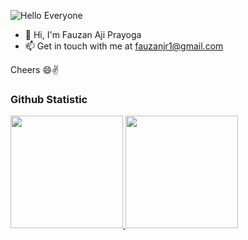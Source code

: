 ![Hello Everyone](https://i.ibb.co/GVm5YKr/1500x500.jpg)

- 🤗 Hi, I'm Fauzan Aji Prayoga
- 📫 Get in touch with me at fauzanjr1@gmail.com

Cheers 😄✌

### Github Statistic
<p align="left">
<a href="https://github.com/fauzanajipray">
  <img height="180em" src="https://github-readme-stats-eight-theta.vercel.app/api?username=fauzanajipray&show_icons=true&theme=algolia&include_all_commits=true&count_private=true"/>
  <img height="180em" src="https://github-readme-stats-eight-theta.vercel.app/api/top-langs/?username=fauzanajipray&layout=compact&langs_count=8&theme=algolia"/>
</a>
</p>
